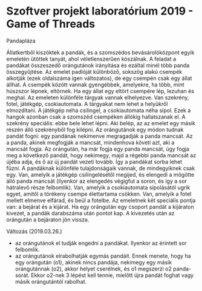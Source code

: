 # Szoftver projekt laboratórium 2019 - Game of Threads
Pandapláza

Állatkertből kiszöktek a pandák, és a szomszédos bevásárolóközpont egyik emeletén ütöttek tanyát, ahol véletlenszerűen kószálnak. A feladat a pandákat összeszedő orángutánok irányítása és ezáltal minél több panda összegyűjtése. 
Az emelet padlóját különböző, sokszög alakú csempék alkotják (ezek oldalszáma igen változatos), de egy csempén csak egy állat állhat. A csempék között vannak gyengébbek, amelyekre, ha több, mint húszszor lépnek, eltörnek. Ha egy állat egy eltört csempére lép, lezuhan és meghal. 
Az emeleten különféle tárgyak vannak elhelyezve. Van szekrény, fotel, játékgép, csokiautomata. A tárgyakat nem lehet a helyükről elmozdítani. A játékgép néha csilingel, a csokiautomata néha sípol. Ezek a hangok azonban csak a szomszéd csempéken állókig hallatszanak el. A szekrény speciális: ebbe bele lehet lépni. Aki belép, az az emelet egy másik részén álló szekrényből fog kilépni. 
Az orángutánok egy módon tudnak pandát fogni: egy pandának nekimenve megragadják a panda mancsát. Az a panda, akinek megfogják a mancsát, mindenhova követi azt, aki a mancsát fogja. Az orángután, ha már fogja egy panda mancsát, úgy fogja meg a következő pandát, hogy nekimegy, majd a régebbi panda mancsát az újéba adja, és ő az új pandát vezeti tovább. Így a pandákat sorba lehet fűzni. 
A pandáknak különféle tulajdonságaik vannak, de mindegyiknek csak egy. Van, amelyik a játékgép csilingelésétől megijed, és elengedi a mögötte álló panda mancsát (ilyenkor az elengedés végigfut a soron, és így a sor hátralevő része felbomlik). Van, amelyik a csokiautomata sípolásától ugrik egyet, amitől a törékeny csempe élettartama csökken. Van, amelyik a fotel mellett elmenve elfárad, és beül a fotelbe. 
Az emeletnek két speciális pontja van: a bejárat és a kijárat. Ha egy orángután egy csoport pandát a kijáraton kivezet, a pandák darabszáma után pontot kap. A kivezetés után az orángután a bejáraton jön vissza.

Változás (2019.03.26.)
- az orángutánok el tudják engedni a pandákat. Ilyenkor az érintett sor felbomlik.
- az orángutánok elrabolhatják egymás pandáit. Ennek menete, hogy ha egy orángután (o1), akinek nincs pandája, nekimegy egy másik orángutánnak (o2), akkor helyet cserélnek, és o1 megszerzi o2 panda-sorát. Ekkor o2-nek 3 lépést kell tennie, mielőtt újra pandát foghat vagy másik orángutántól rabolhat.
